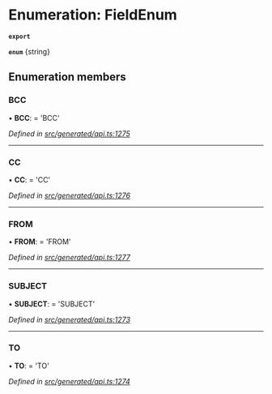 # Enumeration: FieldEnum

**`export`** 

**`enum`** {string}

## Enumeration members

###  BCC

• **BCC**: =  <any> 'BCC'

*Defined in [src/generated/api.ts:1275](https://github.com/mailslurp/mailslurp-client-ts-js/blob/c5d4ad1/src/generated/api.ts#L1275)*

___

###  CC

• **CC**: =  <any> 'CC'

*Defined in [src/generated/api.ts:1276](https://github.com/mailslurp/mailslurp-client-ts-js/blob/c5d4ad1/src/generated/api.ts#L1276)*

___

###  FROM

• **FROM**: =  <any> 'FROM'

*Defined in [src/generated/api.ts:1277](https://github.com/mailslurp/mailslurp-client-ts-js/blob/c5d4ad1/src/generated/api.ts#L1277)*

___

###  SUBJECT

• **SUBJECT**: =  <any> 'SUBJECT'

*Defined in [src/generated/api.ts:1273](https://github.com/mailslurp/mailslurp-client-ts-js/blob/c5d4ad1/src/generated/api.ts#L1273)*

___

###  TO

• **TO**: =  <any> 'TO'

*Defined in [src/generated/api.ts:1274](https://github.com/mailslurp/mailslurp-client-ts-js/blob/c5d4ad1/src/generated/api.ts#L1274)*
